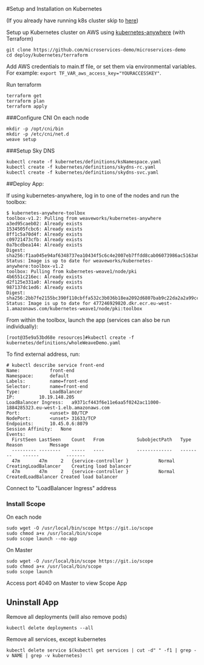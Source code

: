 #Setup and Installation on Kubernetes

(If you already have running k8s cluster skip to [here](#deploy-app))

Setup up Kubernetes cluster on AWS using [kubernetes-anywhere](https://github.com/kubernetes/kubernetes-anywhere) (with Terraform)

```
git clone https://github.com/microservices-demo/microservices-demo
cd deploy/kubernetes/terraform
```

Add AWS credentials to main.tf file, or set them via environmental variables. For example: `export TF_VAR_aws_access_key="YOURACCESSKEY"`.

Run terraform

```
terraform get
terraform plan
terraform apply
```

###Configure CNI
On each node 

```
mkdir -p /opt/cni/bin
mkdir -p /etc/cni/net.d
weave setup
```

###Setup Sky DNS
```
kubectl create -f kubernetes/definitions/ksNamespace.yaml
kubectl create -f kubernetes/definitions/skydns-rc.yaml
kubectl create -f kubernetes/definitions/skydns-svc.yaml
```


##Deploy App:

If using kubernetes-anywhere, log in to one of the nodes and run the toolbox:
```
$ kubernetes-anywhere-toolbox
toolbox-v1.2: Pulling from weaveworks/kubernetes-anywhere
a3ed95caeb02: Already exists
1534505fcbc6: Already exists
8ff1c5a70d4f: Already exists
c09721473cfb: Already exists
0a7bcdbea144: Already exists
Digest: sha256:f1aa045e94af6348737ea10434f5c6c4e2007eb7ffdd8cab06073986ac5163a6
Status: Image is up to date for weaveworks/kubernetes-anywhere:toolbox-v1.2
toolbox: Pulling from kubernetes-weave1/node/pki
4b6551c216ec: Already exists
d2f125e331a0: Already exists
987137dc1ed6: Already exists
Digest: sha256:2bb7fe2155bc390f110cbffa532c3b036b18ea2092d6807bab9c22da2a2a99cc
Status: Image is up to date for 477246929820.dkr.ecr.eu-west-1.amazonaws.com/kubernetes-weave1/node/pki:toolbox
```

From within the toolbox, launch the app (services can also be run individually):
```
[root@35e9a53bd68e resources]#kubectl create -f kubernetes/definitions/wholeWeaveDemo.yaml
```

To find external address, run:
```
# kubectl describe service front-end
Name:			front-end
Namespace:		default
Labels:			name=front-end
Selector:		name=front-end
Type:			LoadBalancer
IP:			10.19.148.205
LoadBalancer Ingress:	a9371cf443f6e11e6aa5f0242ac11000-1884285323.eu-west-1.elb.amazonaws.com
Port:			<unset>	80/TCP
NodePort:		<unset>	31633/TCP
Endpoints:		10.45.0.6:8079
Session Affinity:	None
Events:
  FirstSeen	LastSeen	Count	From			SubobjectPath	Type		Reason			Message
  ---------	--------	-----	----			-------------	--------	------			-------
  47m		47m		2	{service-controller }			Normal		CreatingLoadBalancer	Creating load balancer
  47m		47m		2	{service-controller }			Normal		CreatedLoadBalancer	Created load balancer
  ```

Connect to "LoadBalancer Ingress" address

### Install Scope

On each node
```
sudo wget -O /usr/local/bin/scope https://git.io/scope
sudo chmod a+x /usr/local/bin/scope
sudo scope launch --no-app
```
On Master
```
sudo wget -O /usr/local/bin/scope https://git.io/scope
sudo chmod a+x /usr/local/bin/scope
sudo scope launch
```

Access port 4040 on Master to view Scope App

## Uninstall App

Remove all deployments (will also remove pods)
```
kubectl delete deployments --all
```
Remove all services, except kubernetes
```
kubectl delete service $(kubectl get services | cut -d" " -f1 | grep -v NAME | grep -v kubernetes)
```
